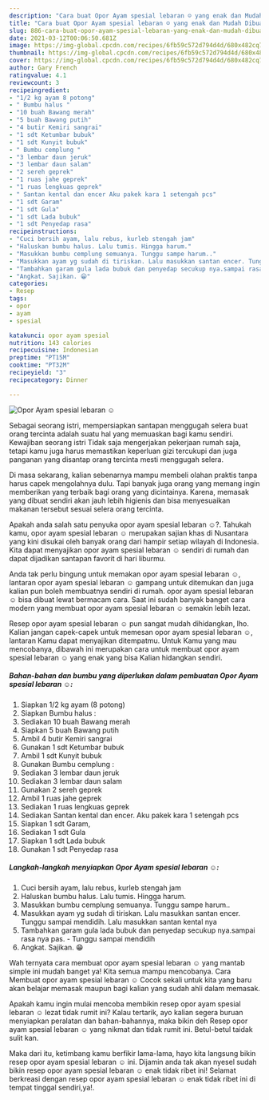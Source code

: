 ```yaml
---
description: "Cara buat Opor Ayam spesial lebaran ☺️ yang enak dan Mudah Dibuat"
title: "Cara buat Opor Ayam spesial lebaran ☺️ yang enak dan Mudah Dibuat"
slug: 886-cara-buat-opor-ayam-spesial-lebaran-yang-enak-dan-mudah-dibuat
date: 2021-03-12T00:06:50.681Z
image: https://img-global.cpcdn.com/recipes/6fb59c572d794d4d/680x482cq70/opor-ayam-spesial-lebaran-☺️-foto-resep-utama.jpg
thumbnail: https://img-global.cpcdn.com/recipes/6fb59c572d794d4d/680x482cq70/opor-ayam-spesial-lebaran-☺️-foto-resep-utama.jpg
cover: https://img-global.cpcdn.com/recipes/6fb59c572d794d4d/680x482cq70/opor-ayam-spesial-lebaran-☺️-foto-resep-utama.jpg
author: Gary French
ratingvalue: 4.1
reviewcount: 3
recipeingredient:
- "1/2 kg ayam 8 potong"
- " Bumbu halus "
- "10 buah Bawang merah"
- "5 buah Bawang putih"
- "4 butir Kemiri sangrai"
- "1 sdt Ketumbar bubuk"
- "1 sdt Kunyit bubuk"
- " Bumbu cemplung "
- "3 lembar daun jeruk"
- "3 lembar daun salam"
- "2 sereh geprek"
- "1 ruas jahe geprek"
- "1 ruas lengkuas geprek"
- " Santan kental dan encer Aku pakek kara 1 setengah pcs"
- "1 sdt Garam"
- "1 sdt Gula"
- "1 sdt Lada bubuk"
- "1 sdt Penyedap rasa"
recipeinstructions:
- "Cuci bersih ayam, lalu rebus, kurleb stengah jam"
- "Haluskan bumbu halus. Lalu tumis. Hingga harum."
- "Masukkan bumbu cemplung semuanya. Tunggu sampe harum.."
- "Masukkan ayam yg sudah di tiriskan. Lalu masukkan santan encer. Tunggu sampai mendidih. Lalu masukkan santan kental nya"
- "Tambahkan garam gula lada bubuk dan penyedap secukup nya.sampai rasa nya pas. Tunggu sampai mendidih"
- "Angkat. Sajikan. 😁"
categories:
- Resep
tags:
- opor
- ayam
- spesial

katakunci: opor ayam spesial 
nutrition: 143 calories
recipecuisine: Indonesian
preptime: "PT15M"
cooktime: "PT32M"
recipeyield: "3"
recipecategory: Dinner

---
```



![Opor Ayam spesial lebaran ☺️](https://img-global.cpcdn.com/recipes/6fb59c572d794d4d/680x482cq70/opor-ayam-spesial-lebaran-☺️-foto-resep-utama.jpg)

Sebagai seorang istri, mempersiapkan santapan menggugah selera buat orang tercinta adalah suatu hal yang memuaskan bagi kamu sendiri. Kewajiban seorang istri Tidak saja mengerjakan pekerjaan rumah saja, tetapi kamu juga harus memastikan keperluan gizi tercukupi dan juga panganan yang disantap orang tercinta mesti menggugah selera.

Di masa  sekarang, kalian sebenarnya mampu membeli olahan praktis tanpa harus capek mengolahnya dulu. Tapi banyak juga orang yang memang ingin memberikan yang terbaik bagi orang yang dicintainya. Karena, memasak yang dibuat sendiri akan jauh lebih higienis dan bisa menyesuaikan makanan tersebut sesuai selera orang tercinta. 



Apakah anda salah satu penyuka opor ayam spesial lebaran ☺️?. Tahukah kamu, opor ayam spesial lebaran ☺️ merupakan sajian khas di Nusantara yang kini disukai oleh banyak orang dari hampir setiap wilayah di Indonesia. Kita dapat menyajikan opor ayam spesial lebaran ☺️ sendiri di rumah dan dapat dijadikan santapan favorit di hari liburmu.

Anda tak perlu bingung untuk memakan opor ayam spesial lebaran ☺️, lantaran opor ayam spesial lebaran ☺️ gampang untuk ditemukan dan juga kalian pun boleh membuatnya sendiri di rumah. opor ayam spesial lebaran ☺️ bisa dibuat lewat bermacam cara. Saat ini sudah banyak banget cara modern yang membuat opor ayam spesial lebaran ☺️ semakin lebih lezat.

Resep opor ayam spesial lebaran ☺️ pun sangat mudah dihidangkan, lho. Kalian jangan capek-capek untuk memesan opor ayam spesial lebaran ☺️, lantaran Kamu dapat menyajikan ditempatmu. Untuk Kamu yang mau mencobanya, dibawah ini merupakan cara untuk membuat opor ayam spesial lebaran ☺️ yang enak yang bisa Kalian hidangkan sendiri.

<!--inarticleads1-->

##### Bahan-bahan dan bumbu yang diperlukan dalam pembuatan Opor Ayam spesial lebaran ☺️:

1. Siapkan 1/2 kg ayam (8 potong)
1. Siapkan  Bumbu halus :
1. Sediakan 10 buah Bawang merah
1. Siapkan 5 buah Bawang putih
1. Ambil 4 butir Kemiri sangrai
1. Gunakan 1 sdt Ketumbar bubuk
1. Ambil 1 sdt Kunyit bubuk
1. Gunakan  Bumbu cemplung :
1. Sediakan 3 lembar daun jeruk
1. Sediakan 3 lembar daun salam
1. Gunakan 2 sereh geprek
1. Ambil 1 ruas jahe geprek
1. Sediakan 1 ruas lengkuas geprek
1. Sediakan  Santan kental dan encer. Aku pakek kara 1 setengah pcs
1. Siapkan 1 sdt Garam,
1. Sediakan 1 sdt Gula
1. Siapkan 1 sdt Lada bubuk
1. Gunakan 1 sdt Penyedap rasa




<!--inarticleads2-->

##### Langkah-langkah menyiapkan Opor Ayam spesial lebaran ☺️:

1. Cuci bersih ayam, lalu rebus, kurleb stengah jam
1. Haluskan bumbu halus. Lalu tumis. Hingga harum.
1. Masukkan bumbu cemplung semuanya. Tunggu sampe harum..
1. Masukkan ayam yg sudah di tiriskan. Lalu masukkan santan encer. Tunggu sampai mendidih. Lalu masukkan santan kental nya
1. Tambahkan garam gula lada bubuk dan penyedap secukup nya.sampai rasa nya pas. - Tunggu sampai mendidih
1. Angkat. Sajikan. 😁




Wah ternyata cara membuat opor ayam spesial lebaran ☺️ yang mantab simple ini mudah banget ya! Kita semua mampu mencobanya. Cara Membuat opor ayam spesial lebaran ☺️ Cocok sekali untuk kita yang baru akan belajar memasak maupun bagi kalian yang sudah ahli dalam memasak.

Apakah kamu ingin mulai mencoba membikin resep opor ayam spesial lebaran ☺️ lezat tidak rumit ini? Kalau tertarik, ayo kalian segera buruan menyiapkan peralatan dan bahan-bahannya, maka bikin deh Resep opor ayam spesial lebaran ☺️ yang nikmat dan tidak rumit ini. Betul-betul taidak sulit kan. 

Maka dari itu, ketimbang kamu berfikir lama-lama, hayo kita langsung bikin resep opor ayam spesial lebaran ☺️ ini. Dijamin anda tak akan nyesel sudah bikin resep opor ayam spesial lebaran ☺️ enak tidak ribet ini! Selamat berkreasi dengan resep opor ayam spesial lebaran ☺️ enak tidak ribet ini di tempat tinggal sendiri,ya!.

